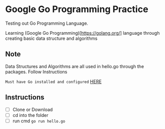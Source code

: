 # Google Go Programming Practice
Testing out Go Programming Language.

Learning (Google Go Programming)[https://golang.org/] language through creating basic data structure and algorithms


## Note
Data Structures and Algorithms are all used in hello.go through the packages.
Follow Instructions


`Must have Go installed and configured` [HERE](https://golang.org/doc/install)
## Instructions
- [ ] Clone or Download
- [ ] cd into the folder
- [ ] run cmd `go run hello.go`
